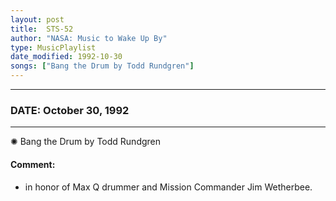 ```yaml
---
layout: post
title:  STS-52
author: "NASA: Music to Wake Up By"
type: MusicPlaylist
date_modified: 1992-10-30
songs: ["Bang the Drum by Todd Rundgren"]
---
```


----
### DATE: October 30, 1992
----
✺ Bang the Drum by Todd Rundgren

#### Comment:
* in honor of Max Q drummer and Mission Commander Jim Wetherbee.



<br/>
<center>
	<a target="_blank"
	   href="https://twitter.com/intent/tweet?hashtags=Space,NASA,Playlist,NASAWakeupCalls,SpaceProgram&text={{ page.author}}, '{{ page.songs.first }}' {{ page.title }}, {{ page.date | date: '%B %d, %Y' }}. {{ site.url }}{{ page.url }} @nasawakeupcalls">
	   <i class="fab fa-twitter" alt="Tweet this page" style="font-size: 1.3em;"></i>
	</a>
	&nbsp; 	<i class="fas fa-user-astronaut" style="font-size: 1.5em;"></i> &nbsp;
    <a type="amzn" search="'Bang the Drum by Todd Rundgren'" category="popular music">
        <i class="fab fa-amazon" style="font-size: 1.3em;"></i>
    </a>
</center>
